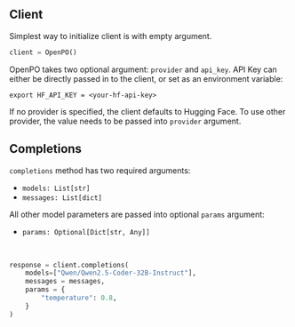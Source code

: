 ## Client
Simplest way to initialize client is with empty argument.
```python
client = OpenPO()
```

OpenPO takes two optional argument: `provider` and `api_key`. API Key can either be directly passed in to the client, or set as an environment variable:
```
export HF_API_KEY = <your-hf-api-key>
```

If no provider is specified, the client defaults to Hugging Face. To use other provider, the value needs to be passed into `provider` argument.


## Completions
`completions` method has two required arguments:

* `models: List[str]`
* `messages: List[dict]`

All other model parameters are passed into optional `params` argument:

* `params: Optional[Dict[str, Any]]`

<br>

```python
response = client.completions(
    models=["Qwen/Qwen2.5-Coder-32B-Instruct"],
    messages = messages,
    params = {
        "temperature": 0.8,
    }
)
```

